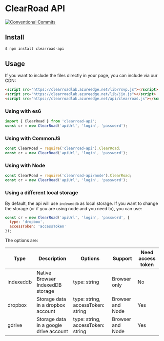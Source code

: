 # ClearRoad API

[![Conventional Commits](https://img.shields.io/badge/Conventional%20Commits-1.0.0-yellow.svg)](https://conventionalcommits.org)

## <a name="install"></a> Install

```javascript
$ npm install clearroad-api
```

## <a name="usage"></a> Usage

If you want to include the files directly in your page, you can include via our CDN:
```html
<script src="https://clearroadlab.azureedge.net/lib/rsvp.js"></script>
<script src="https://clearroadlab.azureedge.net/lib/jio.js"></script>
<script src="https://clearroadlab.azureedge.net/api/clearroad.js"></script>
```

### Using with es6

```javascript
import { ClearRoad } from 'clearroad-api';
const cr = new ClearRoad('apiUrl', 'login', 'password');
```

### Using with CommonJS

```javascript
const ClearRoad = require('clearroad-api').ClearRoad;
const cr = new ClearRoad('apiUrl', 'login', 'password');
```

### Using with Node

```javascript
const ClearRoad = require('clearroad-api/node').ClearRoad;
const cr = new ClearRoad('apiUrl', 'login', 'password');
```

### Using a different local storage

By default, the api will use `indexeddb` as local storage. If you want to change the storage (or if you are using node and you need to), you can use:
```javascript
const cr = new ClearRoad('apiUrl', 'login', 'password', {
  type: 'dropbox',
  accessToken: 'accessToken'
});
```

The options are:

Type | Description | Options | Support | Need access token
--------- | --------- | ----------- | ----------- | -----------
indexeddb | Native Browser IndexedDB storage | type: string | Browser only | No
dropbox | Storage data in a dropbox account | type: string, accessToken: string | Browser and Node | Yes
gdrive | Storage data in a google drive account | type: string, accessToken: string | Browser and Node | Yes
